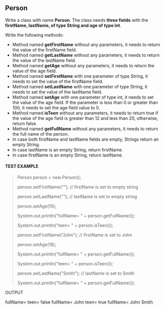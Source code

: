 ## Person

Write a class with name **Person**. The class needs **three fields** with the **firstName,
lastName, of type String and age of type int**.

Write the following methods:

- Method named **getFirstName** without any parameters, it needs to return the value of the firstName field.
- Method named **getLastName** without any parameters, it needs to return the value of the lastName field.
- Method named **getAge** without any parameters, it needs to return the value of the age field. 
- Method named **setFirstName** with one parameter of type String, it needs to set the value of the firstName field.
- Method named **setLastName** with one parameter of type String, it needs to set the value of the lastName field.
- Method named **setAge** with one parameter of type int, it needs to set the value of the age field. If the parameter is less than 0 or greater than 100, it needs to set the age field value to 0.
- Method named **isTeen** without any parameters, it needs to return true if the value of the age field is greater than 12 and less than 20, otherwise, return false.
- Method named **getFullName** without any parameters, it needs to return the full name of the person.
- In case both firstName and lastName fields are empty, Strings return an empty String.
- In case lastName is an empty String, return firstName.
- In case firstName is an empty String, return lastName.

#### TEST EXAMPLE

> Person person = new Person();
> 
> person.setFirstName("");   // firstName is set to empty string
> 
> person.setLastName("");    // lastName is set to empty string
> 
> person.setAge(10);
> 
> System.out.println("fullName= " + person.getFullName());
> 
> System.out.println("teen= " + person.isTeen());
> 
> person.setFirstName("John");    // firstName is set to John
> 
> person.setAge(18);
> 
> System.out.println("fullName= " + person.getFullName());
> 
> System.out.println("teen= " + person.isTeen());
> 
> person.setLastName("Smith");    // lastName is set to Smith
> 
> System.out.println("fullName= " + person.getFullName());

OUTPUT

fullName=
teen= false
fullName= John
teen= true
fullName= John Smith

